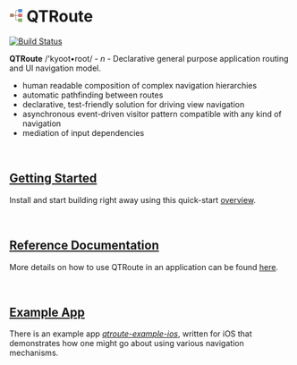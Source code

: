 # ![kyoot-root](docs/icon.png) QTRoute

[![Build Status](https://travis-ci.org/quickthyme/qtroute.svg?branch=master)](https://travis-ci.org/quickthyme/qtroute)

**QTRoute** /'kyoot•root/ - *n* - Declarative general purpose application routing and UI navigation model.

  - human readable composition of complex navigation hierarchies
  - automatic pathfinding between routes
  - declarative, test-friendly solution for driving view navigation
  - asynchronous event-driven visitor pattern compatible with any kind of navigation
  - mediation of input dependencies

<br />

## [Getting Started](docs/getting-started.md)

Install and start building right away using this quick-start [overview](docs/getting-started.md).

<br />

## [Reference Documentation](docs/reference.md)

More details on how to use QTRoute in an application can be found [here](docs/reference).

<br />

## [Example App](https://github.com/quickthyme/qtroute-example-ios)

There is an example app *[qtroute-example-ios](https://github.com/quickthyme/qtroute-example-ios)*,
written for iOS that demonstrates how one might go about using various navigation mechanisms.

